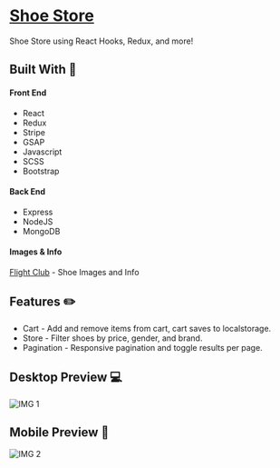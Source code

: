 # [Shoe Store](https://shoe-store.netlify.app/)

Shoe Store using React Hooks, Redux, and more!

## Built With 🔨

#### Front End
* React
* Redux
* Stripe
* GSAP
* Javascript
* SCSS
* Bootstrap

#### Back End
* Express
* NodeJS
* MongoDB

#### Images & Info
[Flight Club](https://www.flightclub.com/) - Shoe Images and Info

## Features ✏️

* Cart - Add and remove items from cart, cart saves to localstorage.
* Store - Filter shoes by price, gender, and brand.
* Pagination - Responsive pagination and toggle results per page.


## Desktop Preview 💻
![IMG 1](https://i.postimg.cc/1RKSFJRS/store-lg-1.jpg)

## Mobile Preview 📱
![IMG 2](https://i.postimg.cc/L66p3Lh1/store-sm-1.jpg)
